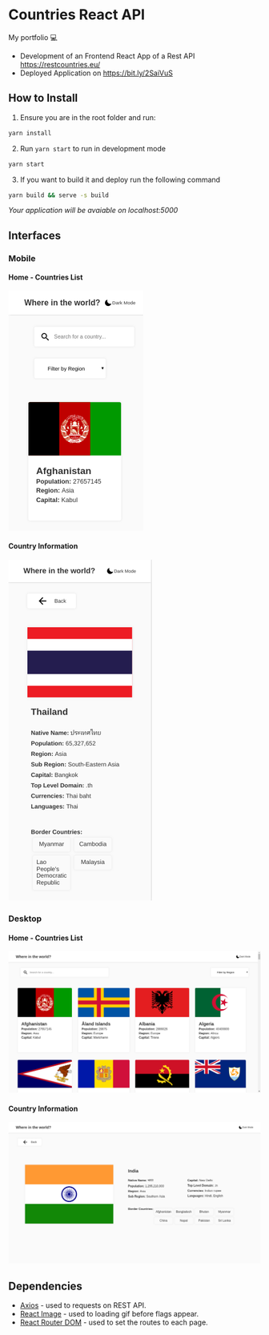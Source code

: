 # Countries React API
My portfolio :computer:

 * Development of an Frontend React App of a Rest API https://restcountries.eu/
 * Deployed Application on https://bit.ly/2SaiVuS
 
 ## How to Install
 
 1. Ensure you are in the root folder and run:
 ```bash
 yarn install
 ```
 2. Run `yarn start` to run in development mode
 ```bash
 yarn start
 ```
 3. If you want to build it and deploy run the following command
 ```bash
 yarn build && serve -s build
 ```
 *Your application will be avaiable on localhost:5000*

## Interfaces

### Mobile

#### Home - Countries List
<img src="/public/img/mobile-home-interface.png">

#### Country Information
<img src="/public/img/mobile-detail-interface.png">

### Desktop

#### Home - Countries List
<img src="/public/img/desktop-home-interface.png">

#### Country Information
<img src="/public/img/desktop-detail-interface.png">

## Dependencies
 
 - [Axios](https://www.npmjs.com/package/axios) - used to requests on REST API.
 - [React Image](https://www.npmjs.com/package/react-image) - used to loading gif before flags appear.
 - [React Router DOM](https://www.npmjs.com/package/react-router-dom) - used to set the routes to each page.
